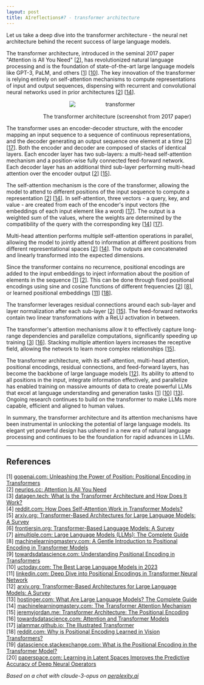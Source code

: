 ```yaml
---
layout: post
title: AIreflections#7 - transformer architecture
---
```


Let us take a deep dive into the transformer architecture - the neural net architecture behind the recent success of large language models.

The transformer architecture, introduced in the seminal 2017 paper "Attention is All You Need" [[2](#ref-2)], has revolutionized natural language processing and is the foundation of state-of-the-art large language models like GPT-3, PaLM, and others [[1](#ref-1)] [[10](#ref-10)]. The key innovation of the transformer is relying entirely on self-attention mechanisms to compute representations of input and output sequences, dispensing with recurrent and convolutional neural networks used in prior architectures [[2](#ref-2)] [[14](#ref-14)].

<figure style="text-align: center; width:100%;">
    <img src="{{site.baseurl}}/images/transformer.jpg" alt="transformer" style="max-width:50%; 
    height: auto; margin:3% auto; display:block;">
    <figcaption> The transformer architecture (screenshot from 2017 paper)</figcaption>
</figure>

The transformer uses an encoder-decoder structure, with the encoder mapping an input sequence to a sequence of continuous representations, and the decoder generating an output sequence one element at a time [[2](#ref-2)] [[17](#ref-17)]. Both the encoder and decoder are composed of stacks of identical layers. Each encoder layer has two sub-layers: a multi-head self-attention mechanism and a position-wise fully connected feed-forward network. Each decoder layer has an additional third sub-layer performing multi-head attention over the encoder output [[2](#ref-2)] [[15](#ref-15)].

The self-attention mechanism is the core of the transformer, allowing the model to attend to different positions of the input sequence to compute a representation [[2](#ref-2)] [[14](#ref-14)]. In self-attention, three vectors - a query, key, and value - are created from each of the encoder's input vectors (the embeddings of each input element like a word) [[17](#ref-17)]. The output is a weighted sum of the values, where the weights are determined by the compatibility of the query with the corresponding key [[14](#ref-14)] [[17](#ref-17)].

Multi-head attention performs multiple self-attention operations in parallel, allowing the model to jointly attend to information at different positions from different representational spaces [[2](#ref-2)] [[14](#ref-14)]. The outputs are concatenated and linearly transformed into the expected dimensions.

Since the transformer contains no recurrence, positional encodings are added to the input embeddings to inject information about the position of elements in the sequence [[1](#ref-1)] [[2](#ref-2)]. This can be done through fixed positional encodings using sine and cosine functions of different frequencies [[2](#ref-2)] [[8](#ref-8)], or learned positional embeddings [[11](#ref-11)] [[18](#ref-18)].

The transformer leverages residual connections around each sub-layer and layer normalization after each sub-layer [[2](#ref-2)] [[15](#ref-15)]. The feed-forward networks contain two linear transformations with a ReLU activation in between.

The transformer's attention mechanisms allow it to effectively capture long-range dependencies and parallelize computations, significantly speeding up training [[3](#ref-3)] [[16](#ref-16)]. Stacking multiple attention layers increases the receptive field, allowing the network to learn more complex relationships [[15](#ref-15)].

The transformer architecture, with its self-attention, multi-head attention, positional encodings, residual connections, and feed-forward layers, has become the backbone of large language models [[12](#ref-12)]. Its ability to attend to all positions in the input, integrate information effectively, and parallelize has enabled training on massive amounts of data to create powerful LLMs that excel at language understanding and generation tasks [[1](#ref-1)] [[10](#ref-10)] [[13](#ref-13)]. Ongoing research continues to build on the transformer to make LLMs more capable, efficient and aligned to human values.

In summary, the transformer architecture and its attention mechanisms have been instrumental in unlocking the potential of large language models. Its elegant yet powerful design has ushered in a new era of natural language processing and continues to be the foundation for rapid advances in LLMs.

---
## References

[1] <a id="ref-1"></a> [gopenai.com: Unleashing the Power of Position: Positional Encoding in Transformers](https://blog.gopenai.com/part-2-unleashing-the-power-of-position-positional-encoding-in-transformers-c3c61efaffc7?gi=dc6b44d5ee27)  
[2] <a id="ref-2"></a> [neurips.cc: Attention Is All You Need](https://proceedings.neurips.cc/paper_files/paper/2017/file/3f5ee243547dee91fbd053c1c4a845aa-Paper.pdf)  
[3] <a id="ref-3"></a> [datagen.tech: What Is the Transformer Architecture and How Does It Work?](https://datagen.tech/guides/computer-vision/transformer-architecture/)  
[4] <a id="ref-4"></a> [reddit.com: How Does Self-Attention Work in Transformer Models?](https://www.reddit.com/r/MachineLearning/comments/16q8pwa/d_how_does_selfattention_work_in_transformer/)  
[5] <a id="ref-5"></a> [arxiv.org: Transformer-Based Architectures for Large Language Models: A Survey](https://arxiv.org/pdf/2307.06435.pdf)  
[6] <a id="ref-6"></a> [frontiersin.org: Transformer-Based Language Models: A Survey](https://www.frontiersin.org/articles/10.3389/frai.2023.1278796/full)  
[7] <a id="ref-7"></a> [aimultiple.com: Large Language Models (LLMs): The Complete Guide](https://research.aimultiple.com/large-language-models/)  
[8] <a id="ref-8"></a> [machinelearningmastery.com: A Gentle Introduction to Positional Encoding in Transformer Models](https://machinelearningmastery.com/a-gentle-introduction-to-positional-encoding-in-transformer-models-part-1/)  
[9] <a id="ref-9"></a> [towardsdatascience.com: Understanding Positional Encoding in Transformers](https://towardsdatascience.com/understanding-positional-encoding-in-transformers-dc6bafc021ab)  
[10] <a id="ref-10"></a> [uctoday.com: The Best Large Language Models in 2023](https://www.uctoday.com/unified-communications/the-best-large-language-models-in-2023-top-llms/)  
[11] <a id="ref-11"></a> [linkedin.com: Deep Dive into Positional Encodings in Transformer Neural Network](https://www.linkedin.com/pulse/deep-dive-positional-encodings-transformer-neural-network-ajay-taneja)  
[12] <a id="ref-12"></a> [arxiv.org: Transformer-Based Architectures for Large Language Models: A Survey](https://arxiv.org/abs/2307.06435)  
[13] <a id="ref-13"></a> [hostinger.com: What Are Large Language Models? The Complete Guide](https://www.hostinger.com/tutorials/large-language-models)  
[14] <a id="ref-14"></a> [machinelearningmastery.com: The Transformer Attention Mechanism](https://machinelearningmastery.com/the-transformer-attention-mechanism/)  
[15] <a id="ref-15"></a> [jeremyjordan.me: Transformer Architecture: The Positional Encoding](https://www.jeremyjordan.me/transformer-architecture/)  
[16] <a id="ref-16"></a> [towardsdatascience.com: Attention and Transformer Models](https://towardsdatascience.com/attention-and-transformer-models-fe667f958378)  
[17] <a id="ref-17"></a> [jalammar.github.io: The Illustrated Transformer](http://jalammar.github.io/illustrated-transformer/)  
[18] <a id="ref-18"></a> [reddit.com: Why is Positional Encoding Learned in Vision Transformers?](https://www.reddit.com/r/MachineLearning/comments/nbn16r/d_why_positional_encodding_is_learned_in_vision/)  
[19] <a id="ref-19"></a> [datascience.stackexchange.com: What is the Positional Encoding in the Transformer Model?](https://datascience.stackexchange.com/questions/51065/what-is-the-positional-encoding-in-the-transformer-model)  
[20] <a id="ref-20"></a> [paperspace.com: Learning in Latent Spaces Improves the Predictive Accuracy of Deep Neural Operators](https://blog.paperspace.com/learning-in-latent-spaces-improves-the-predictive-accuracy-of-deep-neural-operators/)  

_Based on a chat with claude-3-opus on [perplexity.ai](https://perplexity.ai)_


<!-- -------------------------------------------------------------- -->
<!-- 
sequence: renumber, accumulate, format

to increment numbers, use multiple cursors then emmet shortcuts

regex...
\[(\d+)\]
to
 [[$1](#ref-$1)]

regex...
\[(\d+)\] (.*)
to
[$1] <a id="ref-$1"></a> [display text]($2)  

change "Citations:" to "## References"
-->
<!-- 
Include images like this:  
<figure style="text-align: center; width:100%;">
    <img src="{{site.baseurl}}/images/experimenting_files/experimenting_18_1.svg" alt="___" style="max-width:90%; 
    height: auto; margin:3% auto; display:block;">
    <figcaption>___</figcaption>
</figure> 
-->
<!-- 
Include code snippets like this:  
```python 
def square(x):
    return x**2
``` 
-->
<!-- 
Cite like this [[2](#ref-2)], and this [[3](#ref-3)]. Use two extra spaces at end of each line for line break
---
## References  
[1] <a id="ref-1"></a> [display text](hyperlink)  
[2] <a id="ref-2"></a> [display text](hyperlink) 
[3] <a id="ref-3"></a> [display text](hyperlink)  
_Assisted by claude-3-opus on [perplexity.ai](https://perplexity.ai)_ 
-->
<!-- -------------------------------------------------------------- -->